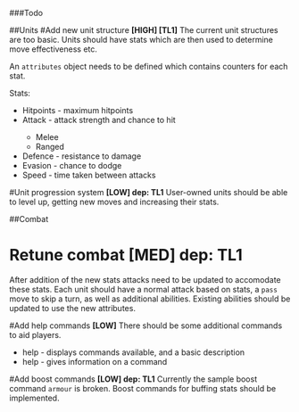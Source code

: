 ###Todo

##Units
#Add new unit structure __[HIGH] [TL1]__
The current unit structures are too basic.  Units should have stats which are then used to determine move effectiveness etc.

An `attributes` object needs to be defined which contains counters for each stat.

Stats:

* Hitpoints - maximum hitpoints
* Attack <type> - attack strength and chance to hit
  * Melee
  * Ranged
* Defence - resistance to damage
* Evasion - chance to dodge
* Speed   - time taken between attacks

#Unit progression system __[LOW] dep: TL1__
User-owned units should be able to level up, getting new moves and increasing their stats.

##Combat
# Retune combat __[MED] dep: TL1__
After addition of the new stats attacks need to be updated to accomodate these stats.  Each unit should have a normal attack based on stats, a `pass` move to skip a turn, as well as additional abilities.  Existing abilities should be updated to use the new attributes.

#Add help commands __[LOW]__
There should be some additional commands to aid players.

* help           - displays commands available, and a basic description
* help <command> - gives information on a command

#Add boost commands __[LOW] dep: TL1__
Currently the sample boost command `armour` is broken.  Boost commands for buffing stats should be implemented.
